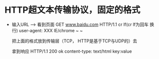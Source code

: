 # HTTP超文本传输协议，固定的格式

- 输入URL  --> 看到页面
    GET www.baidu.com HTTP/1.1 cr lf(cr lf为回车 换行)
    user-agent: XXX IE/chrome
    ~
    ~

    把上面的格式放到传输层（TCP， HTTP是基于TCP与UDP的）去

    拿到响应
    HTTP/1.1 200 ok
    content-type: text/html
    key:value

    <!DOCTYPE html>
    <html>
    </html>